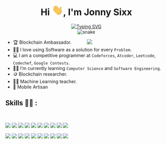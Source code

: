 <div align="center">
<h1 align="center">Hi <img width="35" src="https://github.com/1999AZZAR/1999AZZAR/blob/main/resources/img/waving.gif">, I'm Jonny Sixx</h1>
<a href="https://git.io/typing-svg"><img src="https://readme-typing-svg.demolab.com?font=Fira+Code&pause=1000&color=53F757&center=true&vCenter=true&random=false&width=435&lines=game+developer;blockchain+ambassador;backend+wizard;frontend+warrior;mobile+rogue" alt="Typing SVG" /></a>
</div>

<div align="center">
  <img  src="[https://github.com/1999AZZAR/1999AZZAR/blob/main/resources/img/grid-snake.svg](https://raw.githubusercontent.com/criptorockstar/criptorockstar/main/assets/grid-snake.svg)"
       alt="snake" /> 
</div>

<picture> <img align="right" src="https://github.com/7oSkaaa/7oSkaaa/blob/main/Images/Right_Side.gif?raw=true" width = 250px></picture>

- :trophy: Blockchain Ambassador.
- :technologist: I love using Software as a solution for every `Problem`.
- :computer: I am a competitive programmer at `Codeforces`, `Atcoder`, `Leetcode`, `Codechef`, `Google Contests`.
- :student: I’m currently learning `Computer Science` and `Software Engineering`.
- :coin: Blockchain researcher.
- :teacher: Machine Learning teacher.
- :iphone: Mobile Artisan

## Skills 🧑‍💻 :

<br>

<img src="https://img.icons8.com/color/48/000000/html-5--v1.png"/> <img src="https://img.icons8.com/color/48/000000/css3.png"/> <img src="https://img.icons8.com/color/48/000000/sass.png"/> <img src="https://img.icons8.com/color/48/000000/javascript--v1.png"/> <img src="https://img.icons8.com/office/48/000000/react.png"/> <img src="https://img.icons8.com/color/48/000000/nextjs.png"/> <img src="https://img.icons8.com/?size=48&id=ZoxjA0jZDdFZ&format=png"/> <img src="https://img.icons8.com/?size=48&id=pCvIfmctRaY8&format=png"/> <img src="https://img.icons8.com/?size=48&id=9ESZMOeUioJS&format=png"/> <img src="https://img.icons8.com/?size=48&id=13441&format=png"/> 


<img src="https://img.icons8.com/?size=48&id=40670&format=png"/> <img src="https://img.icons8.com/?size=48&id=t7vIvDXazOGO&format=png"/> <img src="https://img.icons8.com/?size=48&id=50284&format=png"/>
<img src="https://img.icons8.com/?size=48&id=XrpVmPMACUYb&format=png"/> <img src="https://img.icons8.com/?size=48&id=13101&format=png"/> <img src="https://img.icons8.com/color/48/000000/mysql-logo.png"/> <img src="https://img.icons8.com/color/48/000000/mongodb.png"/> <img src="https://img.icons8.com/color/48/000000/firebase.png"/> <img src="https://img.icons8.com/?size=48&id=IPzemd2v4Ubj&format=png"/> <img src="https://img.icons8.com/?size=48&id=ewGOClUtmFX4&format=png"/> 

<br>

